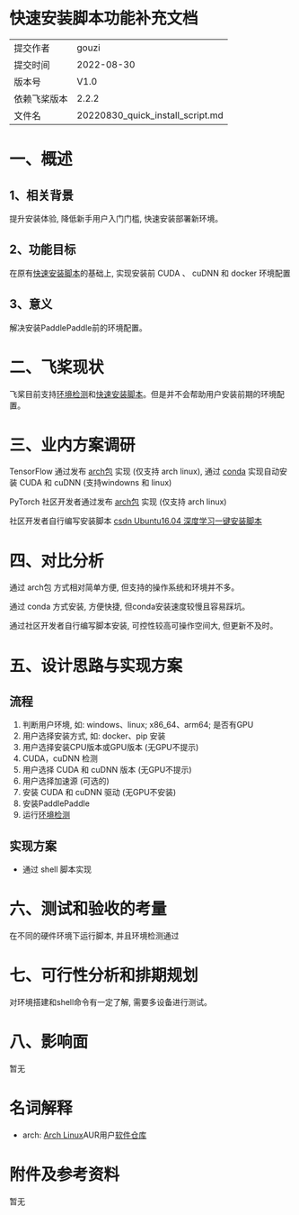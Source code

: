 # 快速安装脚本功能补充文档

|   |  |
| --- | --- |
|提交作者 | gouzi | 
|提交时间 | 2022-08-30 | 
|版本号 | V1.0 | 
|依赖飞桨版本 | 2.2.2 | 
|文件名 | 20220830_quick_install_script.md | 


# 一、概述
## 1、相关背景

提升安装体验, 降低新手用户入门门槛, 快速安装部署新环境。

## 2、功能目标

在原有[快速安装脚本](https://fast-install.bj.bcebos.com/fast_install.sh)的基础上, 实现安装前 CUDA 、 cuDNN 和 docker 环境配置

## 3、意义
解决安装PaddlePaddle前的环境配置。

# 二、飞桨现状

飞桨目前支持[环境检测](https://www.paddlepaddle.org.cn/documentation/docs/zh/install/pip/linux-pip.html#sanyanzhenganzhuang)和[快速安装脚本](https://fast-install.bj.bcebos.com/fast_install.sh)。但是并不会帮助用户安装前期的环境配置。

# 三、业内方案调研

TensorFlow 通过发布 [arch包](https://archlinux.org/packages/community/x86_64/python-tensorflow-opt-cuda/) 实现 (仅支持 arch linux), 通过 [conda](https://docs.anaconda.com/anaconda/user-guide/tasks/tensorflow/#cuda-versions) 实现自动安装 CUDA 和 cuDNN (支持windowns 和 linux)

PyTorch 社区开发者通过发布 [arch包](https://aur.archlinux.org/packages/python-pytorch-opt-rocm?all_deps=1#pkgdeps) 实现 (仅支持 arch linux)

社区开发者自行编写安装脚本 [csdn Ubuntu16.04 深度学习一键安装脚本](https://blog.csdn.net/hanlin_tan/article/details/77540128)

# 四、对比分析

通过 arch包 方式相对简单方便, 但支持的操作系统和环境并不多。

通过 conda 方式安装, 方便快捷, 但conda安装速度较慢且容易踩坑。

通过社区开发者自行编写脚本安装, 可控性较高可操作空间大, 但更新不及时。

# 五、设计思路与实现方案

## 流程

1. 判断用户环境, 如: windows、linux; x86_64、arm64; 是否有GPU
2. 用户选择安装方式, 如: docker、pip 安装
3. 用户选择安装CPU版本或GPU版本 (无GPU不提示)
4. CUDA，cuDNN 检测
5. 用户选择 CUDA 和 cuDNN 版本 (无GPU不提示)
6. 用户选择加速源 (可选的)
7. 安装 CUDA 和 cuDNN 驱动 (无GPU不安装)
8. 安装PaddlePaddle
9. 运行[环境检测](https://www.paddlepaddle.org.cn/documentation/docs/zh/install/pip/linux-pip.html#sanyanzhenganzhuang)

## 实现方案

 - 通过 shell 脚本实现

# 六、测试和验收的考量

在不同的硬件环境下运行脚本, 并且环境检测通过

# 七、可行性分析和排期规划

对环境搭建和shell命令有一定了解, 需要多设备进行测试。

# 八、影响面

暂无

# 名词解释

 - arch: [Arch Linux](https://archlinux.org/)AUR用户[软件仓库](https://aur.archlinux.org/packages)

# 附件及参考资料

暂无
